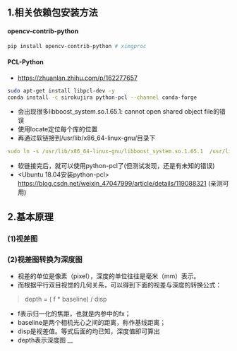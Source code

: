 ## 1.相关依赖包安装方法

#### opencv-contrib-python

```bash
pip install opencv-contrib-python # ximgproc
```

#### PCL-Python

- https://zhuanlan.zhihu.com/p/162277657

```bash
sudo apt-get install libpcl-dev -y
conda install -c sirokujira python-pcl --channel conda-forge
```

- 会出现很多libboost_system.so.1.65.1: cannot open shared object file的错误
- 使用locate定位每个库的位置
- 再通过软链接到/usr/lib/x86_64-linux-gnu/目录下

```yaml
sudo ln -s /usr/lib/x86_64-linux-gnu/libboost_system.so.1.65.1  /usr/lib/x86_64-linux-gnu/libboost_system.so.1.66.0
```

- 软链接完后，就可以使用python-pcl了(但测试发现，还是有未知的错误)
- <Ubuntu 18.04安装python-pcl> https://blog.csdn.net/weixin_47047999/article/details/119088321 (亲测可用)

## 2.基本原理

### (1)视差图

### (2)视差图转换为深度图

- 视差的单位是像素（pixel），深度的单位往往是毫米（mm）表示。
- 而根据平行双目视觉的几何关系，可以得到下面的视差与深度的转换公式：

> depth = ( f * baseline) / disp

- f表示归一化的焦距，也就是内参中的fx；
- baseline是两个相机光心之间的距离，称作基线距离；
- disp是视差值。等式后面的均已知，深度值即可算出
- depth表示深度图
  __